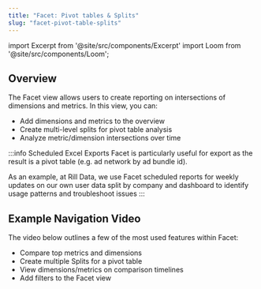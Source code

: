 ```yaml
---
title: "Facet: Pivot tables & Splits"
slug: "facet-pivot-table-splits"
---
```

import Excerpt from '@site/src/components/Excerpt'
import Loom from '@site/src/components/Loom';

<Excerpt text="Visualize data intersections and create reports for export" />

## Overview
The Facet view allows users to create reporting on intersections of dimensions and metrics. In this view, you can:

  * Add dimensions and metrics to the overview
  * Create multi-level splits for pivot table analysis
  * Analyze metric/dimension intersections over time

:::info Scheduled Excel Exports
Facet is particularly useful for export as the result is a pivot table (e.g. ad network by ad bundle id).

As an example, at Rill Data, we use Facet scheduled reports for weekly updates on our own user data split by company and dashboard to identify usage patterns and troubleshoot issues
:::


## Example Navigation Video
The video below outlines a few of the most used features within Facet:

  * Compare top metrics and dimensions
  * Create multiple Splits for a pivot table
  * View dimensions/metrics on comparison timelines
  * Add filters to the Facet view 

<Loom id="3a2fa95259524aeb9d6c470209bbff2a" />
